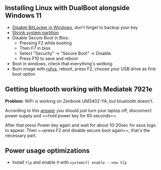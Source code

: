 ## Installing Linux with DualBoot alongside Windows 11 

- [Disable BitLocker in Windows](https://www.asus.com/support/FAQ/1047461/), don't forget to backup your key
- [Shrink system partition](https://www.asus.com/me-en/support/FAQ/1044688/#Win11)
- Disable Secure Boot in Bios:
	- Pressing F2 while booting
	- Then F7 in bios
	- Select "Security" -> "Secure Boot" -> Disable. 
	- Press F10 to save and reboot
- Boot in windows, check that everything's wotking
- Burn image with [rufus](https://rufus.ie/), reboot, press F2, choose your USB drive as first boot option

## Getting bluetooth working with Mediatek 7921e

**Problem**: WiFi is working on Zenbook UM3402-YA, but bluetooth doesn't.

According to this [answer](https://www.linux.org/threads/solved-wifi-adaptator-not-found-mediatek-wi-fi-6-mt7921-wireless-lan-card.37699/page-2#post-143291) you should just turn your laptop off, disconnect power supply and ==hold power key for 60 seconds==. 

After that press Power key again and wait for about 10-20sec for asus logo to appear. Then ==press F2 and disable secure boot again==, that's the necessary part.

## Power usage optimizations

- Install `tlp` and enable it with `systemctl enable --now tlp` 